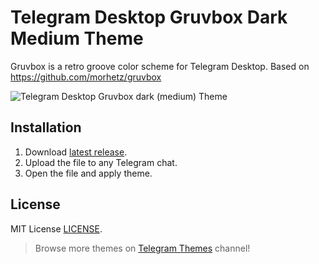 # Telegram Desktop Gruvbox Dark Medium Theme
Gruvbox is a retro groove color scheme for Telegram Desktop.
Based on https://github.com/morhetz/gruvbox

![Telegram Desktop Gruvbox dark (medium) Theme](https://github.com/ttohin/tdesktop-gruvbox-dark-medium/blob/master/screenshot.png)

## Installation
1. Download [latest release](https://github.com/ttohin/tdesktop-gruvbox-dark-medium/releases/download/v1.0/gruvbox-dark-medium.tdesktop-theme).
2. Upload the file to any Telegram chat.
3. Open the file and apply theme.

## License
MIT License [LICENSE](LICENSE).

> Browse more themes on [Telegram Themes](https://t.me/tgthemes) channel!
